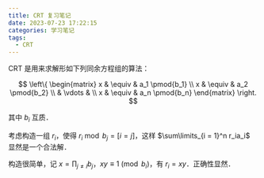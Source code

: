 ```yaml
---
title: CRT 复习笔记
date: 2023-07-23 17:22:15
categories: 学习笔记
tags:
  - CRT
---
```


CRT 是用来求解形如下列同余方程组的算法：

$$
\left\{
\begin{matrix}
  x & \equiv & a_1 \pmod{b_1} \\
  x & \equiv & a_2 \pmod{b_2} \\
  & \vdots & \\
  x & \equiv & a_n \pmod{b_n}
\end{matrix}
\right.
$$

其中 $b_i$ 互质．

考虑构造一组 $r_i$，使得 $r_i \bmod b_j = [i = j]$，这样 $\sum\limits_{i = 1}^n r_ia_i$ 显然是一个合法解．

构造很简单，记 $x = \prod_{j \not= i} b_j$，$xy \equiv 1 \pmod{b_i}$，有 $r_i = xy$．正确性显然．
